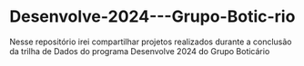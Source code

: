 # Desenvolve-2024---Grupo-Botic-rio
Nesse repositório irei compartilhar projetos realizados durante a conclusão da trilha de Dados do programa Desenvolve 2024 do Grupo Boticário
